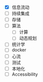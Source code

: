 - [x] 信息流动
- [ ] 持续集成
- [ ] 存储
- [ ] 算法
  - [ ] 计算
  - [ ] 动态规划
- [ ] 统计学
- [ ] docker
- [ ] 心流
- [ ] 测试
- [ ] 本地化
- [ ] Accessibility
